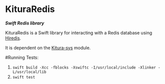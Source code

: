 # KituraRedis

***Swift Redis library***

KituraRedis is a Swift library for interacting with a Redis database using [Hiredis](https://github.com/redis/hiredis).

It is dependent on the [Kitura-sys](https://github.com/IBM-Swift/Kitura-sys) module.

#Running Tests:

  1. `swift build -Xcc -fblocks -Xswiftc -I/usr/local/include -Xlinker -L/usr/local/lib`
  2. `swift test`
